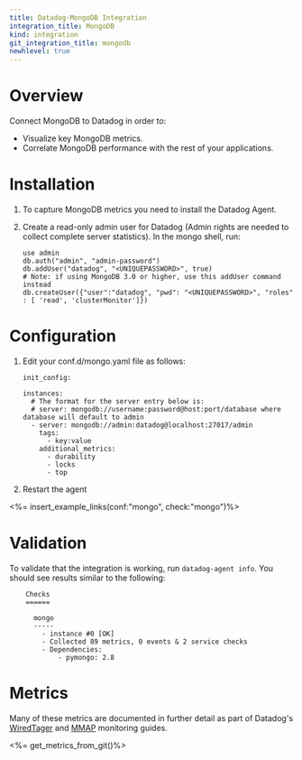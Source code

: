 ```yaml
---
title: Datadog-MongoDB Integration
integration_title: MongoDB
kind: integration
git_integration_title: mongodb
newhlevel: true
---
```

# Overview

Connect MongoDB to Datadog in order to:

* Visualize key MongoDB metrics.
* Correlate MongoDB performance with the rest of your applications.


# Installation

1.  To capture MongoDB metrics you need to install the Datadog Agent.
2.  Create a read-only admin user for Datadog (Admin rights are needed to collect complete server statistics). In the mongo shell, run:

        use admin
        db.auth("admin", "admin-password")
        db.addUser("datadog", "<UNIQUEPASSWORD>", true)
        # Note: if using MongoDB 3.0 or higher, use this addUser command instead
        db.createUser({"user":"datadog", "pwd": "<UNIQUEPASSWORD>", "roles" : [ 'read', 'clusterMonitor']})

# Configuration

1.  Edit your conf.d/mongo.yaml file as follows:

        init_config:

        instances:
          # The format for the server entry below is:
          # server: mongodb://username:password@host:port/database where database will default to admin
          - server: mongodb://admin:datadog@localhost:27017/admin
            tags:
              - key:value
            additional_metrics:
              - durability
              - locks
              - top

2.  Restart the agent

<%= insert_example_links(conf:"mongo", check:"mongo")%>

# Validation

To validate that the integration is working, run ```datadog-agent info```. You should see results similar to the following:

        Checks
        ======

          mongo
          -----
            - instance #0 [OK]
            - Collected 89 metrics, 0 events & 2 service checks
            - Dependencies:
                - pymongo: 2.8

# Metrics

Many of these metrics are documented in further detail as part of Datadog's
[WiredTager](https://www.datadoghq.com/blog/monitoring-mongodb-performance-metrics-wiredtiger/)
and [MMAP](https://www.datadoghq.com/blog/monitoring-mongodb-performance-metrics-mmap/) monitoring
guides.

<%= get_metrics_from_git()%>

[1]: https://github.com/DataDog/dd-agent/blob/master/conf.d/mongo.yaml.example
[2]: https://github.com/DataDog/dd-agent/blob/master/checks.d/mongo.py


